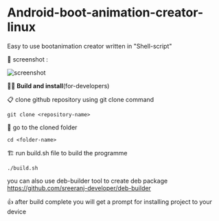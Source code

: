# Android-boot-animation-creator-linux
Easy to use bootanimation creator written in "Shell-script"



📸 screenshot :


![screenshot](https://user-images.githubusercontent.com/91899799/135888535-bb83b54a-9ee6-4b44-b5a5-29b8bc81a0d3.png)

 👨‍💻 **Build and install**(for-developers)
 
 
 📋 clone github repository using git clone command
 
 ```git clone <repository-name>```
 
 📁 go to the cloned folder
 
 ```cd <folder-name>```
 
 
 
 🏗️ run build.sh file to build the programme
 
 ```./build.sh```
 
 
 you can also use deb-builder tool to create deb package https://github.com/sreeranj-developer/deb-builder
 
 👍 after build complete you will get a prompt for installing project to your device
